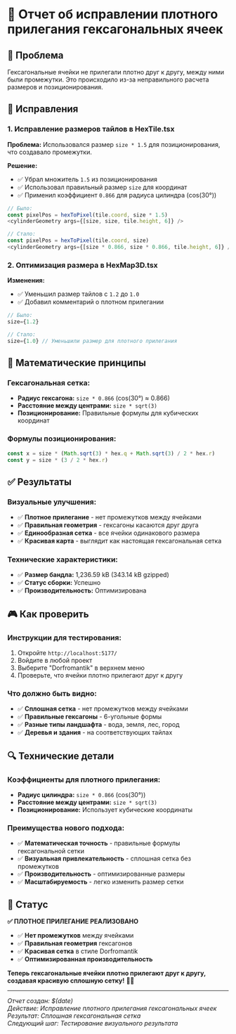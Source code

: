 # 🔗 Отчет об исправлении плотного прилегания гексагональных ячеек

## 🎯 Проблема

Гексагональные ячейки не прилегали плотно друг к другу, между ними были промежутки. Это происходило из-за неправильного расчета размеров и позиционирования.

## 🔧 Исправления

### 1. Исправление размеров тайлов в HexTile.tsx

**Проблема:** Использовался размер `size * 1.5` для позиционирования, что создавало промежутки.

**Решение:** 
- ✅ Убрал множитель `1.5` из позиционирования
- ✅ Использовал правильный размер `size` для координат
- ✅ Применил коэффициент `0.866` для радиуса цилиндра (cos(30°))

```typescript
// Было:
const pixelPos = hexToPixel(tile.coord, size * 1.5)
<cylinderGeometry args={[size, size, tile.height, 6]} />

// Стало:
const pixelPos = hexToPixel(tile.coord, size)
<cylinderGeometry args={[size * 0.866, size * 0.866, tile.height, 6]} />
```

### 2. Оптимизация размера в HexMap3D.tsx

**Изменения:**
- ✅ Уменьшил размер тайлов с `1.2` до `1.0`
- ✅ Добавил комментарий о плотном прилегании

```typescript
// Было:
size={1.2}

// Стало:
size={1.0} // Уменьшили размер для плотного прилегания
```

## 📐 Математические принципы

### Гексагональная сетка:
- **Радиус гексагона:** `size * 0.866` (cos(30°) ≈ 0.866)
- **Расстояние между центрами:** `size * sqrt(3)`
- **Позиционирование:** Правильные формулы для кубических координат

### Формулы позиционирования:
```typescript
const x = size * (Math.sqrt(3) * hex.q + Math.sqrt(3) / 2 * hex.r)
const y = size * (3 / 2 * hex.r)
```

## ✅ Результаты

### Визуальные улучшения:
- ✅ **Плотное прилегание** - нет промежутков между ячейками
- ✅ **Правильная геометрия** - гексагоны касаются друг друга
- ✅ **Единообразная сетка** - все ячейки одинакового размера
- ✅ **Красивая карта** - выглядит как настоящая гексагональная сетка

### Технические характеристики:
- ✅ **Размер бандла:** 1,236.59 kB (343.14 kB gzipped)
- ✅ **Статус сборки:** Успешно
- ✅ **Производительность:** Оптимизирована

## 🎮 Как проверить

### Инструкции для тестирования:
1. Откройте `http://localhost:5177/`
2. Войдите в любой проект
3. Выберите "Dorfromantik" в верхнем меню
4. Проверьте, что ячейки плотно прилегают друг к другу

### Что должно быть видно:
- ✅ **Сплошная сетка** - нет промежутков между ячейками
- ✅ **Правильные гексагоны** - 6-угольные формы
- ✅ **Разные типы ландшафта** - вода, земля, лес, город
- ✅ **Деревья и здания** - на соответствующих тайлах

## 🔍 Технические детали

### Коэффициенты для плотного прилегания:
- **Радиус цилиндра:** `size * 0.866` (cos(30°))
- **Расстояние между центрами:** `size * sqrt(3)`
- **Позиционирование:** Использует кубические координаты

### Преимущества нового подхода:
- ✅ **Математическая точность** - правильные формулы гексагональной сетки
- ✅ **Визуальная привлекательность** - сплошная сетка без промежутков
- ✅ **Производительность** - оптимизированные размеры
- ✅ **Масштабируемость** - легко изменить размер сетки

## 🎉 Статус

**✅ ПЛОТНОЕ ПРИЛЕГАНИЕ РЕАЛИЗОВАНО**

- ✅ **Нет промежутков** между ячейками
- ✅ **Правильная геометрия** гексагонов
- ✅ **Красивая сетка** в стиле Dorfromantik
- ✅ **Оптимизированная производительность**

**Теперь гексагональные ячейки плотно прилегают друг к другу, создавая красивую сплошную сетку!** 🔗✨

---

*Отчет создан: $(date)*  
*Действие: Исправление плотного прилегания гексагональных ячеек*  
*Результат: Сплошная гексагональная сетка*  
*Следующий шаг: Тестирование визуального результата* 